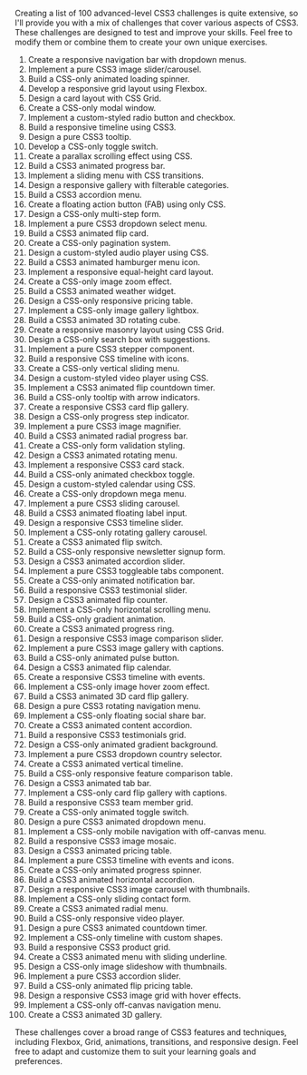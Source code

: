 Creating a list of 100 advanced-level CSS3 challenges is quite extensive, so I'll provide you with a mix of challenges that cover various aspects of CSS3. These challenges are designed to test and improve your skills. Feel free to modify them or combine them to create your own unique exercises.

1. Create a responsive navigation bar with dropdown menus.
2. Implement a pure CSS3 image slider/carousel.
3. Build a CSS-only animated loading spinner.
4. Develop a responsive grid layout using Flexbox.
5. Design a card layout with CSS Grid.
6. Create a CSS-only modal window.
7. Implement a custom-styled radio button and checkbox.
8. Build a responsive timeline using CSS3.
9. Design a pure CSS3 tooltip.
10. Develop a CSS-only toggle switch.
11. Create a parallax scrolling effect using CSS.
12. Build a CSS3 animated progress bar.
13. Implement a sliding menu with CSS transitions.
14. Design a responsive gallery with filterable categories.
15. Build a CSS3 accordion menu.
16. Create a floating action button (FAB) using only CSS.
17. Design a CSS-only multi-step form.
18. Implement a pure CSS3 dropdown select menu.
19. Build a CSS3 animated flip card.
20. Create a CSS-only pagination system.
21. Design a custom-styled audio player using CSS.
22. Build a CSS3 animated hamburger menu icon.
23. Implement a responsive equal-height card layout.
24. Create a CSS-only image zoom effect.
25. Build a CSS3 animated weather widget.
26. Design a CSS-only responsive pricing table.
27. Implement a CSS-only image gallery lightbox.
28. Build a CSS3 animated 3D rotating cube.
29. Create a responsive masonry layout using CSS Grid.
30. Design a CSS-only search box with suggestions.
31. Implement a pure CSS3 stepper component.
32. Build a responsive CSS timeline with icons.
33. Create a CSS-only vertical sliding menu.
34. Design a custom-styled video player using CSS.
35. Implement a CSS3 animated flip countdown timer.
36. Build a CSS-only tooltip with arrow indicators.
37. Create a responsive CSS3 card flip gallery.
38. Design a CSS-only progress step indicator.
39. Implement a pure CSS3 image magnifier.
40. Build a CSS3 animated radial progress bar.
41. Create a CSS-only form validation styling.
42. Design a CSS3 animated rotating menu.
43. Implement a responsive CSS3 card stack.
44. Build a CSS-only animated checkbox toggle.
45. Design a custom-styled calendar using CSS.
46. Create a CSS-only dropdown mega menu.
47. Implement a pure CSS3 sliding carousel.
48. Build a CSS3 animated floating label input.
49. Design a responsive CSS3 timeline slider.
50. Implement a CSS-only rotating gallery carousel.
51. Create a CSS3 animated flip switch.
52. Build a CSS-only responsive newsletter signup form.
53. Design a CSS3 animated accordion slider.
54. Implement a pure CSS3 toggleable tabs component.
55. Create a CSS-only animated notification bar.
56. Build a responsive CSS3 testimonial slider.
57. Design a CSS3 animated flip counter.
58. Implement a CSS-only horizontal scrolling menu.
59. Build a CSS-only gradient animation.
60. Create a CSS3 animated progress ring.
61. Design a responsive CSS3 image comparison slider.
62. Implement a pure CSS3 image gallery with captions.
63. Build a CSS-only animated pulse button.
64. Design a CSS3 animated flip calendar.
65. Create a responsive CSS3 timeline with events.
66. Implement a CSS-only image hover zoom effect.
67. Build a CSS3 animated 3D card flip gallery.
68. Design a pure CSS3 rotating navigation menu.
69. Implement a CSS-only floating social share bar.
70. Create a CSS3 animated content accordion.
71. Build a responsive CSS3 testimonials grid.
72. Design a CSS-only animated gradient background.
73. Implement a pure CSS3 dropdown country selector.
74. Create a CSS3 animated vertical timeline.
75. Build a CSS-only responsive feature comparison table.
76. Design a CSS3 animated tab bar.
77. Implement a CSS-only card flip gallery with captions.
78. Build a responsive CSS3 team member grid.
79. Create a CSS-only animated toggle switch.
80. Design a pure CSS3 animated dropdown menu.
81. Implement a CSS-only mobile navigation with off-canvas menu.
82. Build a responsive CSS3 image mosaic.
83. Design a CSS3 animated pricing table.
84. Implement a pure CSS3 timeline with events and icons.
85. Create a CSS-only animated progress spinner.
86. Build a CSS3 animated horizontal accordion.
87. Design a responsive CSS3 image carousel with thumbnails.
88. Implement a CSS-only sliding contact form.
89. Create a CSS3 animated radial menu.
90. Build a CSS-only responsive video player.
91. Design a pure CSS3 animated countdown timer.
92. Implement a CSS-only timeline with custom shapes.
93. Build a responsive CSS3 product grid.
94. Create a CSS3 animated menu with sliding underline.
95. Design a CSS-only image slideshow with thumbnails.
96. Implement a pure CSS3 accordion slider.
97. Build a CSS-only animated flip pricing table.
98. Design a responsive CSS3 image grid with hover effects.
99. Implement a CSS-only off-canvas navigation menu.
100. Create a CSS3 animated 3D gallery.

These challenges cover a broad range of CSS3 features and techniques, including Flexbox, Grid, animations, transitions, and responsive design. Feel free to adapt and customize them to suit your learning goals and preferences.